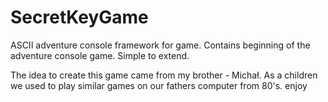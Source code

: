 # SecretKeyGame
ASCII adventure console framework for game.
Contains beginning of the adventure console game. Simple to extend.

The idea to create this game came from my brother - Michał.
As a children we used to play similar games on our fathers computer from 80's.
enjoy
